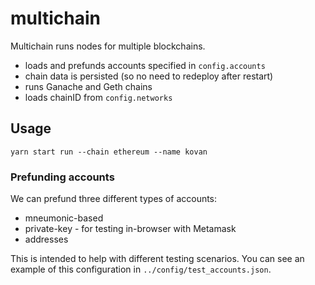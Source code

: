 multichain
==========

Multichain runs nodes for multiple blockchains.

 * loads and prefunds accounts specified in `config.accounts`
 * chain data is persisted (so no need to redeploy after restart)
 * runs Ganache and Geth chains
 * loads chainID from `config.networks`

## Usage

```
yarn start run --chain ethereum --name kovan
```

### Prefunding accounts

We can prefund three different types of accounts:

 * mneumonic-based
 * private-key - for testing in-browser with Metamask
 * addresses

This is intended to help with different testing scenarios. You can see an example of this configuration in `../config/test_accounts.json`.